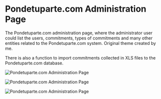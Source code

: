 Pondetuparte.com Administration Page
=====================================

The Pondetuparte.com administration page, where the administrator user could list the users, commitments, types of commitments and many other entities related to the Pondetuparte.com system. Original theme created by me.

There is also a function to import commitments collected in XLS files to the Pondetuparte.com database.

![Pondetuparte.com Administration Page](http://i.imgur.com/e2f9FYI.png)

![Pondetuparte.com Administration Page](http://i.imgur.com/TW1JUNo.png?1)

![Pondetuparte.com Administration Page](http://i.imgur.com/tMrj3QE.png)
